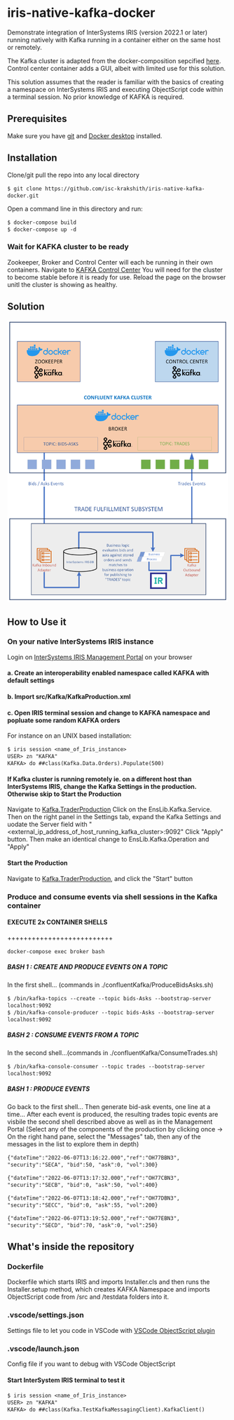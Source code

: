 # iris-native-kafka-docker
Demonstrate integration of InterSystems IRIS (version 2022.1 or later) running natively with Kafka running in a container either on the same host or remotely. 

The Kafka cluster is adapted from the docker-composition sepcified [here](https://developer.confluent.io/quickstart/kafka-docker/). Control center container adds a GUI, albeit with limited use for this solution.

This solution assumes that the reader is familiar with the basics of creating a namespace on InterSystems IRIS and executing ObjectScript code within a terminal session. No prior knowledge of KAFKA is required.

## Prerequisites
Make sure you have [git](https://git-scm.com/book/en/v2/Getting-Started-Installing-Git) and [Docker desktop](https://www.docker.com/products/docker-desktop) installed.

## Installation 

Clone/git pull the repo into any local directory

```
$ git clone https://github.com/isc-krakshith/iris-native-kafka-docker.git
```
Open a command line in this directory and run:
```
$ docker-compose build
$ docker-compose up -d
```
### Wait for KAFKA cluster to be ready
Zookeeper, Broker and Control Center will each be running in their own containers. Navigate to [KAFKA Control Center](http://<host_running_container>:9021)
You will need for the cluster to become stable before it is ready for use. Reload the page on the browser unitl the cluster is showing as healthy.
## Solution
![Architecture Diagram](./Images/KafkaContainerNativeIRISArchitecture.png)

## How to Use it
### On your native InterSystems IRIS instance
Login on [InterSystems IRIS Management Portal](http://<ip_address_of_iris>:<webserver_port_of_iris>/csp/sys/UtilHome.csp) on your browser
#### a. Create an interoperability enabled namespace called KAFKA with default settings
#### b. Import src/Kafka/KafkaProduction.xml
#### c. Open IRIS terminal session and change to KAFKA namespace and popluate some random KAFKA orders
For instance on an UNIX based installation:
```
$ iris session <name_of_Iris_instance>
USER> zn "KAFKA"
KAFKA> do ##class(Kafka.Data.Orders).Populate(500)
```
#### If Kafka cluster is running remotely ie. on a different host than InterSystems IRIS, change the Kafka Settings in the production. Otherwise skip to Start the Production
Navigate to [Kafka.TraderProduction](http://<ip_address_of_iris>:<webserver_port_of_iris>/csp/kafka/EnsPortal.ProductionConfig.zen?PRODUCTION=Kafka.TraderProduction)
Click on the EnsLib.Kafka.Service. Then on the right panel in the Settings tab, expand the Kafka Settings and uodate the Server field with "<external_ip_address_of_host_running_kafka_cluster>:9092"
Click "Apply" button.
Then make an identical change to EnsLib.Kafka.Operation and "Apply"
#### Start the Production
Navigate to [Kafka.TraderProduction](http://<ip_address_of_iris>:<webserver_port_of_iris>/csp/kafka/EnsPortal.ProductionConfig.zen?PRODUCTION=Kafka.TraderProduction), and click the "Start" button
### Produce and consume events via shell sessions in the Kafka container
#### EXECUTE 2x CONTAINER SHELLS
++++++++++++++++++++++++++
```
docker-compose exec broker bash
```
##### BASH 1 : CREATE AND PRODUCE EVENTS ON A TOPIC
In the first shell... (commands in ./confluentKafka/ProduceBidsAsks.sh)
```
$ /bin/kafka-topics --create --topic bids-Asks --bootstrap-server localhost:9092
$ /bin/kafka-console-producer --topic bids-Asks --bootstrap-server localhost:9092
```
##### BASH 2 : CONSUME EVENTS FROM A TOPIC
In the second shell...(commands in ./confluentKafka/ConsumeTrades.sh)
```
$ /bin/kafka-console-consumer --topic trades --bootstrap-server localhost:9092
```
##### BASH 1 : PRODUCE EVENTS
Go back to the first shell...
Then generate bid-ask events, one line at a time... After each event is produced, the resulting trades topic events are visbile the second shell described above as well as in the Management Portal (Select any of the components of the production by clicking once -> On the right hand pane, select the "Messages" tab, then any of the messages in the list to explore them in depth)
```
{"dateTime":"2022-06-07T13:16:22.000","ref":"OH77BBN3", "security":"SECA", "bid":50, "ask":0, "vol":300}
```
```
{"dateTime":"2022-06-07T13:17:32.000","ref":"OH77CBN3", "security":"SECB", "bid":0, "ask":50, "vol":400}
```
```
{"dateTime":"2022-06-07T13:18:42.000","ref":"OH77DBN3", "security":"SECC", "bid":0, "ask":55, "vol":200}
```
```
{"dateTime":"2022-06-07T13:19:52.000","ref":"OH77EBN3", "security":"SECD", "bid":70, "ask":0, "vol":250}
```
## What's inside the repository

### Dockerfile

Dockerfile which starts IRIS and imports Installer.cls and then runs the Installer.setup method, which creates KAFKA Namespace and imports ObjectScript code from /src and /testdata folders into it.

### .vscode/settings.json

Settings file to let you code in VSCode with [VSCode ObjectScript plugin](https://intersystems-community.github.io/vscode-objectscript/)

### .vscode/launch.json
Config file if you want to debug with VSCode ObjectScript

#### Start InterSystem IRIS terminal to test it
```
$ iris session <name_of_Iris_instance>
USER> zn "KAFKA"
KAFKA> do ##class(Kafka.TestKafkaMessagingClient).KafkaClient()
```